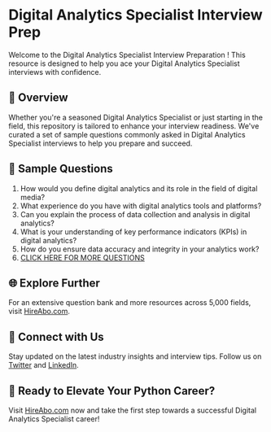 # Digital Analytics Specialist Interview Prep

Welcome to the Digital Analytics Specialist Interview Preparation ! This resource is designed to help you ace your Digital Analytics Specialist interviews with confidence.

## 🚀 Overview

Whether you're a seasoned Digital Analytics Specialist or just starting in the field, this repository is tailored to enhance your interview readiness. We've curated a set of sample questions commonly asked in Digital Analytics Specialist interviews to help you prepare and succeed.

## 📝 Sample Questions

1. How would you define digital analytics and its role in the field of digital media?
2. What experience do you have with digital analytics tools and platforms?
3. Can you explain the process of data collection and analysis in digital analytics?
4. What is your understanding of key performance indicators (KPIs) in digital analytics?
5. How do you ensure data accuracy and integrity in your analytics work?
6. [CLICK HERE FOR MORE QUESTIONS](https://hireabo.com/job/8_4_28/Digital%20Analytics%20Specialist)

## 🌐 Explore Further

For an extensive question bank and more resources across 5,000 fields, visit [HireAbo.com](https://www.hireabo.com).

## 📱 Connect with Us

Stay updated on the latest industry insights and interview tips. Follow us on [Twitter](https://twitter.com/hireabo) and [LinkedIn](https://www.linkedin.com/in/hire-abo-3609972a8/).

## 🚀 Ready to Elevate Your Python Career?

Visit [HireAbo.com](https://www.hireabo.com) now and take the first step towards a successful Digital Analytics Specialist career!